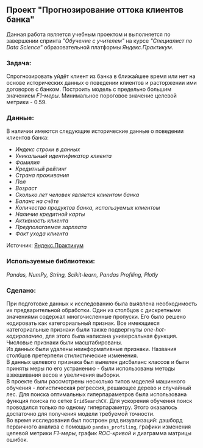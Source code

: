 ## Проект "Прогнозирование оттока клиентов банка"
Данная работа является учебным проектом и выполняется по завершении спринта _"Обучение с учителем"_ на курсе _"Специалист по Data Science"_ образовательной платформы _Яндекс.Практикум_.    
### Задача:
Спрогнозировать уйдёт клиент из банка в ближайшее время или нет на основе исторических данных о поведении клиентов и расторжении ими договоров с банком. Построить модель с предельно большим значением _F1-меры_. Минимальное пороговое значение целевой метрики - 0.59.
### Данные:
В наличии имеются следующие исторические данные о поведении клиентов банка:  
- _Индекс строки в данных_
- _Уникальный идентификатор клиента_
- _Фамилия_
- _Кредитный рейтинг_
- _Страна проживания_
- _Пол_
- _Возраст_
- _Сколько лет человек является клиентом банка_
- _Баланс на счёте_
- _Количество продуктов банка, используемых клиентом_
- _Наличие кредитной карты_
- _Активность клиента_
- _Предполагаемая зарплата_
- _Факт ухода клиента_

Источник: [Яндекс.Практикум](https://practicum.yandex.ru/data-scientist/)
### Используемые библиотеки:
*Pandas, NumPy, String, Scikit-learn, Pandas Profiling, Plotly*
### Сделано:
При подготовке данных к исследованию была выявлена необходимость их предварительной обработки. Один из столбцов с дискретными значениями содержал многочисленные пропуски. Его было решено кодировать как категориальный признак. Все имеющиеся категориальные признаки были также подвергнуты _one-hot-кодированию_, для этого была написана универсальная функция. Числовые признаки были масштабированы.  
Из данных были удалены неинформативные признаки. Названия столбцов претерпели стилистические изменения.  
В данных целевого признака был выявлен дисбаланс классов и были приняты меры по его устранению - были использованы методы взвешивания весов и увеличения выборки.   
В проекте были рассмотрены несколько типов моделей машинного обучения - логистическая регрессия, решающее дерево и случайный лес. Для поиска оптимальных гиперпараметров была использована функция поиска по сетке `GridSearchCV`. Для ускорения обучения поиск проводился только по одному гиперпараметру. Этого оказалось достаточно для получения модели требуемой точности.   
Во время исследования был построен ряд визуализаций: дэшборд первичного анализа с помощью `pandas_profiling`, графики изменения целевой метрики _F1-меры_, график _ROC-кривой_ и диаграмма матрицы ошибок.
